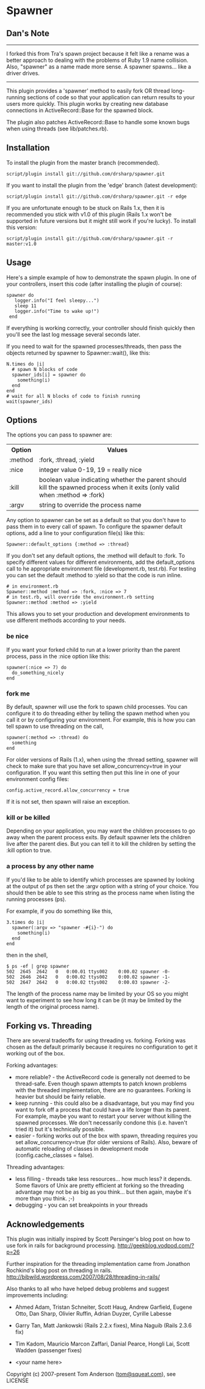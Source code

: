 # Spawner

## Dan's Note
------------------------------

I forked this from Tra's spawn project because it felt like a rename was a better
approach to dealing with the problems of Ruby 1.9 name collision. Also, "spawner"
as a name made more sense. A spawner spawns... like a driver drives.

------------------------------

This plugin provides a 'spawner' method to easily fork OR thread long-running sections of
code so that your application can return results to your users more quickly.
This plugin works by creating new database connections in ActiveRecord::Base for the
spawned block.

The plugin also patches ActiveRecord::Base to handle some known bugs when using
threads (see lib/patches.rb).

## Installation

To install the plugin from the master branch (recommended).

    script/plugin install git://github.com/drsharp/spawner.git

If you want to install the plugin from the 'edge' branch (latest development):

    script/plugin install git://github.com/drsharp/spawner.git -r edge

If you are unfortunate enough to be stuck on Rails 1.x, then it is recommended you
stick with v1.0 of this plugin (Rails 1.x won't be supported in future versions but
it might still work if you're lucky).   To install this version:

    script/plugin install git://github.com/drsharp/spawner.git -r master:v1.0

## Usage

Here's a simple example of how to demonstrate the spawn plugin.
In one of your controllers, insert this code (after installing the plugin of course):

    spawner do
       logger.info("I feel sleepy...")
       sleep 11
       logger.info("Time to wake up!")
     end

If everything is working correctly, your controller should finish quickly then you'll see
the last log message several seconds later.

If you need to wait for the spawned processes/threads, then pass the objects returned by
spawner to Spawner::wait(), like this:

    N.times do |i|
      # spawn N blocks of code
      spawner_ids[i] = spawner do
        something(i)
      end
    end
    # wait for all N blocks of code to finish running
    wait(spawner_ids)

## Options

The options you can pass to spawner are:

<table>
  <tr><th>Option</th><th>Values</th></tr>
  <tr><td>:method</td><td>:fork, :thread, :yield</td></tr>
  <tr><td>:nice</td><td>integer value 0-19, 19 = really nice</td></tr>
  <tr><td>:kill</td><td>boolean value indicating whether the parent should kill the spawned process
   when it exits (only valid when :method => :fork)</td></tr>
  <tr><td>:argv</td><td>string to override the process name</td></tr>
</table>

Any option to spawner can be set as a default so that you don't have to pass them in
to every call of spawn.   To configure the spawner default options, add a line to
your configuration file(s) like this:

    Spawner::default_options {:method => :thread}

If you don't set any default options, the :method will default to :fork.  To
specify different values for different environments, add the default_options call to
he appropriate environment file (development.rb, test.rb).   For testing you can set
the default :method to :yield so that the code is run inline.

    # in environment.rb
    Spawner::method :method => :fork, :nice => 7
    # in test.rb, will override the environment.rb setting
    Spawner::method :method => :yield

This allows you to set your production and development environments to use different
methods according to your needs.

### be nice

If you want your forked child to run at a lower priority than the parent process, pass in
the :nice option like this:

    spawner(:nice => 7) do
      do_something_nicely
    end

### fork me

By default, spawner will use the fork to spawn child processes.  You can configure it to
do threading either by telling the spawn method when you call it or by configuring your
environment.
For example, this is how you can tell spawn to use threading on the call,

    spawner(:method => :thread) do
      something
    end

For older versions of Rails (1.x), when using the :thread setting, spawner will check to
make sure that you have set allow_concurrency=true in your configuration.   If you
want this setting then put this line in one of your environment config files:

    config.active_record.allow_concurrency = true

If it is not set, then spawn will raise an exception.

### kill or be killed

Depending on your application, you may want the children processes to go away when
the parent  process exits.   By default spawner lets the children live after the
parent dies.   But you can tell it to kill the children by setting the :kill option
to true.

### a process by any other name

If you'd like to be able to identify which processes are spawned by looking at the
output of ps then set the :argv option with a string of your choice.
You should then be able to see this string as the process name when
listing the running processes (ps).

For example, if you do something like this,

    3.times do |i|
      spawner(:argv => "spawner -#{i}-") do
        something(i)
      end
    end

then in the shell,

    $ ps -ef | grep spawner
    502  2645  2642   0   0:00.01 ttys002    0:00.02 spawner -0-
    502  2646  2642   0   0:00.02 ttys002    0:00.02 spawner -1-
    502  2647  2642   0   0:00.02 ttys002    0:00.03 spawner -2-

The length of the process name may be limited by your OS so you might want to experiment
to see how long it can be (it may be limited by the length of the original process name).

## Forking vs. Threading

There are several tradeoffs for using threading vs. forking.   Forking was chosen as the
default primarily because it requires no configuration to get it working out of the box.

Forking advantages:

- more reliable? - the ActiveRecord code is generally not deemed to be thread-safe.
  Even though spawn attempts to patch known problems with the threaded implementation,
  there are no guarantees.  Forking is heavier but should be fairly reliable.
- keep running - this could also be a disadvantage, but you may find you want to fork
  off a process that could have a life longer than its parent.  For example, maybe you
  want to restart your server without killing the spawned processes.
  We don't necessarily condone this (i.e. haven't tried it) but it's technically possible.
- easier - forking works out of the box with spawn, threading requires you set
  allow_concurrency=true (for older versions of Rails).
  Also, beware of automatic reloading of classes in development
  mode (config.cache_classes = false).

Threading advantages:
- less filling - threads take less resources... how much less?  it depends.   Some
  flavors of Unix are pretty efficient at forking so the threading advantage may not
  be as big as you think... but then again, maybe it's more than you think.  ;-)
- debugging - you can set breakpoints in your threads

## Acknowledgements

This plugin was initially inspired by Scott Persinger's blog post on how to use fork
in rails for background processing.
    http://geekblog.vodpod.com/?p=26

Further inspiration for the threading implementation came from Jonathon Rochkind's
blog post on threading in rails.
    http://bibwild.wordpress.com/2007/08/28/threading-in-rails/

Also thanks to all who have helped debug problems and suggest improvements
including:

-  Ahmed Adam, Tristan Schneiter, Scott Haug, Andrew Garfield, Eugene Otto, Dan Sharp,
  Olivier Ruffin, Adrian Duyzer, Cyrille Labesse

-  Garry Tan, Matt Jankowski (Rails 2.2.x fixes), Mina Naguib (Rails 2.3.6 fix)

-  Tim Kadom, Mauricio Marcon Zaffari, Danial Pearce, Hongli Lai, Scott Wadden
  (passenger fixes)

-  &lt;your name here&gt;

Copyright (c) 2007-present Tom Anderson (tom@squeat.com), see LICENSE
